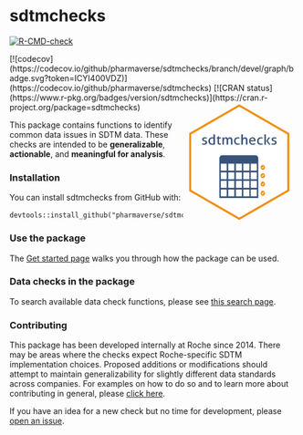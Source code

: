# sdtmchecks

<!-- badges: start -->
[![R-CMD-check](https://github.com/pharmaverse/sdtmchecks/actions/workflows/R-CMD-check.yml/badge.svg)](https://github.com/pharmaverse/sdtmchecks/actions/workflows/R-CMD-check.yml)
<!--Code coverage status -->[![codecov](https://codecov.io/github/pharmaverse/sdtmchecks/branch/devel/graph/badge.svg?token=ICYI400VDZ)](https://codecov.io/github/pharmaverse/sdtmchecks) 
<!--Test status -->[![CRAN status](https://www.r-pkg.org/badges/version/sdtmchecks)](https://cran.r-project.org/package=sdtmchecks)
<!-- badges: end -->

<img src="man/figures/logo_em.png" alt="drawing" align="right" width="200"/>

This package contains functions to identify common data issues in SDTM data.  These checks are intended to be **generalizable**, **actionable**, and **meaningful for analysis**.



### Installation

You can install sdtmchecks from GitHub with:

```{r}
devtools::install_github("pharmaverse/sdtmchecks")
```

### Use the package

The [Get started page](https://pharmaverse.github.io/sdtmchecks/articles/sdtmchecks.html) walks you through how the package can be used. 


### Data checks in the package

To search available data check functions, please see [this search page](https://pharmaverse.github.io/sdtmchecks/articles/search_checks.html).


### Contributing

This package has been developed internally at Roche since 2014. There may be areas where the checks expect Roche-specific SDTM implementation choices. Proposed additions or modifications should attempt to maintain generalizability for slightly different data standards across companies. For examples on how to do so and to learn more about contributing in general, please [click here](https://pharmaverse.github.io/sdtmchecks/articles/write_a_check.html).  

If you have an idea for a new check but no time for development, please [open an 
issue](https://github.com/pharmaverse/sdtmchecks/issues).


  
